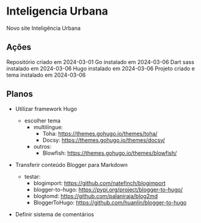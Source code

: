 # Inteligencia Urbana

Novo site Inteligência Urbana

## Ações

Repositório criado em 2024-03-01
Go instalado em 2024-03-06
Dart sass instalado em 2024-03-06
Hugo instalado em 2024-03-06
Projeto criado e tema instalado em 2024-03-06


## Planos

- Utilizar framework Hugo
  - escolher tema
    - multilíngue:
      - Toha: https://themes.gohugo.io/themes/toha/
      - Docsy: https://themes.gohugo.io/themes/docsy/
    - outros:
      - Blowfish: https://themes.gohugo.io/themes/blowfish/

- Transferir conteúdo Blogger para Markdown
  - testar:
    - blogimport: https://github.com/natefinch/blogimport
    - blogger-to-hugo: https://pypi.org/project/blogger-to-hugo/
    - blogtomd: https://github.com/palaniraja/blog2md
    - BloggerToHugo: https://github.com/huanlin/blogger-to-hugo

- Definir sistema de comentários